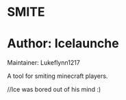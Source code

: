 SMITE
=====

Author: Icelaunche
=====
Maintainer: Lukeflynn1217

A tool for smiting minecraft players.

//Ice was bored out of his mind :)
